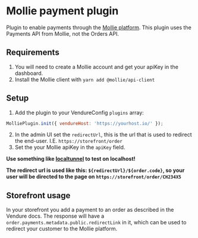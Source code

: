 # Mollie payment plugin

Plugin to enable payments through the [Mollie platform](https://docs.mollie.com/).
This plugin uses the Payments API from Mollie, not the Orders API.

## Requirements

1. You will need to create a Mollie account and get your apiKey in the dashboard.
2. Install the Mollie client with `yarn add @mollie/api-client`

## Setup

1. Add the plugin to your VendureConfig `plugins` array:

```js
MolliePlugin.init({ vendureHost: 'https://yourhost.io/' });
```

2. In the admin UI set the `redirectUrl`, this is the url that is used to redirect the end-user. I.E. `https://storefront/order`
3. Set the your Mollie apiKey in the `apiKey` field.

**Use something like [localtunnel](https://github.com/localtunnel/localtunnel) to test on localhost!**

**The redirect url is used like this: `${redirectUrl}/${order.code}`, so your user will be directed to the page
on `https://storefront/order/CH234X5`**

## Storefront usage

In your storefront you add a payment to an order as described in the Vendure docs. The response will have
a `order.payments.metadata.public.redirectLink` in it, which can be used to redirect your customer to the Mollie
platform.
